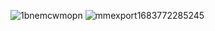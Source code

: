 ![1bnemcwmopn](https://github.com/wendinguo/images/assets/130626369/3b93e034-9d28-48e8-91dc-c2abba5b378d)
![mmexport1683772285245](https://github.com/wendinguo/images/assets/130626369/03ec422a-26a4-49a8-8068-d9193d579fab)
